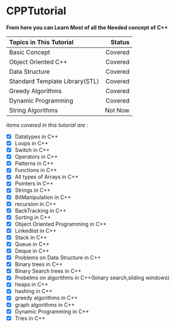 # CPPTutorial

**From here you can Learn Most of all the Needed concept of C++**

| Topics in This Tutorial        |  Status |
| :----------------------------- | ------: |
| Basic Concept                  | Covered |
| Object Oriented C++            | Covered |
| Data Structure                 | Covered |
| Standard Template Library(STL) | Covered |
| Greedy Algorithms              | Covered |
| Dynamic Programming            | Covered |
| String Algorithms              | Not Now |

_items covered in this tutorial are :_

- [x] Datatypes in C++
- [x] Loops in C++
- [x] Switch in C++
- [x] Operators in C++
- [x] Patterns in C++
- [x] Functions in C++
- [x] All types of Arrays in C++
- [x] Pointers in C++
- [x] Strings in C++
- [x] BitManipulation in C++
- [x] recursion in C++
- [x] BackTracking in C++
- [x] Sorting in C++
- [x] Object Oriented Programming in C++
- [x] Linkedlist in C++
- [x] Stack in C++
- [x] Queue in C++
- [x] Deque in C++
- [x] Problems on Data Structure in C++
- [x] Binary trees in C++
- [x] Binary Search trees in C++
- [x] Probelms on algorithms in C++(binary search,sliding windows)
- [x] heaps in C++
- [x] hashing in C++
- [x] greedy algorithms in C++
- [x] graph algorithms in C++
- [x] Dynamic Programming in C++
- [x] Tries in C++
